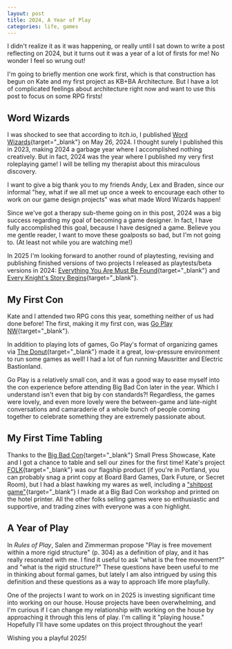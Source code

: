 ```yaml
---
layout: post
title: 2024, A Year of Play
categories: life, games
---
```


I didn't realize it as it was happening, or really until I sat down to write a post reflecting on 2024, but it turns out it was a year of a lot of firsts for me! No wonder I feel so wrung out! 

I'm going to briefly mention one work first, which is that construction has begun on Kate and my first project as KB+BA Architecture. But I have a lot of complicated feelings about architecture right now and want to use this post to focus on some RPG firsts!

## Word Wizards

I was shocked to see that according to itch.io, I published [Word Wizards](https://brendanalbano.itch.io/word-wizards){target="_blank"} on May 26, 2024. I thought surely I published this in 2023, making 2024 a garbage year where I accomplished nothing creatively. But in fact, 2024 was the year where I published my very first roleplaying game! I will be telling my therapist about this miraculous discovery.

I want to give a big thank you to my friends Andy, Lex and Braden, since our informal "hey, what if we all met up once a week to encourage each other to work on our game design projects" was what made Word Wizards happen!

Since we've got a therapy sub-theme going on in this post, 2024 was a big success regarding my goal of becoming a game designer. In fact, I have fully accomplished this goal, because I have designed a game. Believe you me gentle reader, I want to move these goalposts so bad, but I'm not going to. (At least not while you are watching me!)

In 2025 I'm looking forward to another round of playtesting, revising and publishing finished versions of two projects I released as playtests/beta versions in 2024: [Everything You Are Must Be Found](https://brendanalbano.itch.io/eyambf-playtest){target="_blank"} and [Every Knight's Story Begins](https://brendanalbano.itch.io/every-knights-story-begins){target="_blank"}.

## My First Con

Kate and I attended two RPG cons this year, something neither of us had done before! The first, making it my first con, was [Go Play NW](https://goplaynw.org/){target="_blank"}.

In addition to playing lots of games, Go Play's format of organizing games via [The Donut](https://goplaynw.org/the-donut/){target="_blank"} made it a great, low-pressure environment to run some games as well! I had a lot of fun running Mausritter and Electric Bastionland.

Go Play is a relatively small con, and it was a good way to ease myself into the con experience before attending Big Bad Con later in the year. Which I understand isn't even that big by con standards?! Regardless, the games were lovely, and even more lovely were the between-game and late-night conversations and camaraderie of a whole bunch of people coming together to celebrate something they are extremely passionate about. 

## My First Time Tabling

Thanks to the [Big Bad Con](https://www.bigbadcon.com/){target="_blank"} Small Press Showcase, Kate and I got a chance to table and sell our zines for the first time! Kate's project [FOLK](https://brendanalbano.itch.io/folk){target="_blank"} was our flagship product (if you're in Portland, you can probably snag a print copy at Board Bard Games, Dark Future, or Secret Room), but I had a blast hawking my wares as well, including a ["shitpost game"](https://brendanalbano.itch.io/can-we-keep-it){target="_blank"} I made at a Big Bad Con workshop and printed on the hotel printer. All the other folks selling games were so enthusiastic and supportive, and trading zines with everyone was a con highlight.

## A Year of Play

In *Rules of Play*, Salen and Zimmerman propose "Play is free movement within a more rigid structure" (p. 304) as a definition of play, and it has really resonated with me. I find it useful to ask "what is the free movement?" and "what is the rigid structure?" These questions have been useful to me in thinking about formal games, but lately I am also intrigued by using this definition and these questions as a way to approach life more playfully.

One of the projects I want to work on in 2025 is investing significant time into working on our house. House projects have been overwhelming, and I'm curious if I can change my relationship with working on the house by approaching it through this lens of play. I'm calling it "playing house." Hopefully I'll have some updates on this project throughout the year!

Wishing you a playful 2025!

